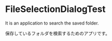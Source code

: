 # FileSelectionDialogTest
It is an application to search the saved folder.

保存しているフォルダを検索するためのアプリです。
